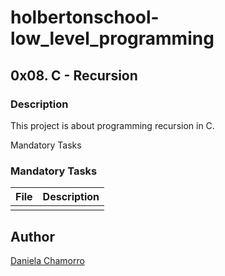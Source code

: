 # holbertonschool-low_level_programming

## 0x08. C - Recursion
### Description
This project is about programming recursion in C.

Mandatory Tasks
### Mandatory Tasks

| File | Description |
| ------ | ------ |
|  |  |

## Author

[Daniela Chamorro](https://www.linkedin.com/in/daniela-alexandra-chamorro-guerrero-666805a1/)
